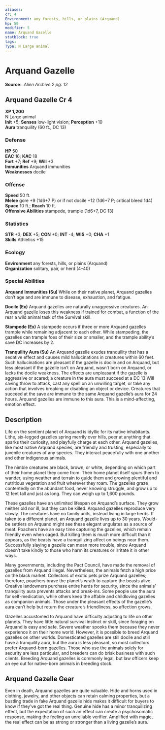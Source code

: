 ```yaml
---
aliases: 
cr: 4
Environment: any forests, hills, or plains (Arquand)  
hp: 50
modifier: 5
name: Arquand Gazelle
statblock: true
tags: 
Type: N Large animal  
---
```


# Arquand Gazelle

**Source**:: _Alien Archive 2 pg. 12_

## Arquand Gazelle Cr 4

**XP 1,200**  
N Large animal  
**Init** +5; **Senses** low-light vision; **Perception** +10  
**Aura** tranquility (60 ft., DC 13)

### Defense

**HP** 50  
**EAC** 16; **KAC** 18  
**Fort** +7; **Ref** +9; **Will** +3  
**Immunities** Arquand immunities  
**Weaknesses** docile

### Offense

**Speed** 50 ft.  
**Melee** gore +9 (1d6+7 P) or if not docile +12 (1d6+7 P; critical bleed 1d4)  
**Space** 10 ft.; **Reach** 10 ft.  
**Offensive Abilities** stampede, trample (1d6+7, DC 13)

### Statistics

**STR** +3; **DEX** +5; **CON** +0; **INT** -4; **WIS** +0; **CHA** +1  
**Skills** Athletics +15

### Ecology

**Environment** any forests, hills, or plains (Arquand)  
**Organization** solitary, pair, or herd (4–40)

### Special Abilities

**Arquand Immunities (Su)** While on their native planet, Arquand gazelles don’t age and are immune to disease, exhaustion, and fatigue.

**Docile (Ex)** Arquand gazelles are naturally unaggressive creatures. An Arquand gazelle loses this weakness if trained for combat, a function of the rear a wild animal task of the Survival skill.

**Stampede (Ex)** A stampede occurs if three or more Arquand gazelles trample while remaining adjacent to each other. While stampeding, the gazelles can trample foes of their size or smaller, and the trample ability’s save DC increases by 2.

**Tranquility Aura (Su)** An Arquand gazelle exudes tranquility that has a sedative effect and causes mild hallucinations in creatures within 60 feet. Such hallucinations are pleasant if the gazelle is docile and on Arquand, but less pleasant if the gazelle isn’t on Arquand, wasn’t born on Arquand, or lacks the docile weakness. The effects are unpleasant if the gazelle is aggressive or scared; a creature in the aura must succeed at a DC 13 Will saving throw to attack, cast any spell on an unwilling target, or take any action that involves breaking or disabling an object or device. Creatures that succeed at the save are immune to the same Arquand gazelle’s aura for 24 hours. Arquand gazelles are immune to this aura. This is a mind-affecting, emotion effect.

## Description

Life on the sentient planet of Arquand is idyllic for its native inhabitants. Lithe, six-legged gazelles spring merrily over hills, peer at anything that sparks their curiosity, and playfully charge at each other. Arquand gazelles, like most native Arquand species, are friendly and trusting, especially to juvenile creatures of any species. They interact peacefully with one another and other indigenous animals.

The nimble creatures are black, brown, or white, depending on which part of their home planet they come from. Their home planet itself spurs them to wander, using weather and terrain to guide them and growing plentiful and nutritious vegetation and fruit wherever they roam. The gazelles graze contentedly on the abundant food, never knowing struggle, and grow up to 12 feet tall and just as long. They can weigh up to 1,600 pounds.

These gazelles have an unlimited lifespan on Arquand’s surface. They grow neither old nor ill, but they can be killed. Arquand gazelles reproduce very slowly. The creatures have no family units, instead living in large herds. If taken to a different planet, an Arquand gazelle lives up to 30 years. Would-be settlers on Arquand might see these elegant ungulates as a source of meat. Poachers have an easy time capturing the gazelles, which remain friendly even when caged. But killing them is much more difficult than it appears, as the beasts have a tranquilizing affect on beings near them. Successfully slaying a gazelle can mean more trouble, since Arquand doesn’t take kindly to those who harm its creatures or irritate it in other ways.

Many governments, including the Pact Council, have made the removal of gazelles from Arquand illegal. Nevertheless, the animals fetch a high price on the black market. Collectors of exotic pets prize Arquand gazelles; therefore, poachers brave the planet’s wrath to capture the beasts alive. Creative landowners purchase entire herds for security, since the animals’ tranquility aura prevents attacks and break-ins. Some people use the aura for self-medication, while others keep the affable and childloving gazelles as companion animals. Those under the pleasant effects of the gazelle’s aura can’t help but return the creature’s friendliness, so affection grows.

Gazelles accustomed to Arquand have difficulty adjusting to life on other planets. They have little natural survival instinct or skill, since foraging on Arquand is easy and safe. Severe weather spooks them because they never experience it on their home world. However, it is possible to breed Arquand gazelles on other worlds. Domesticated gazelles are still docile and still have a tranquility aura, but the aura is less pleasant, so most collectors prefer Arquand-born gazelles. Those who use the animals solely for security are less particular, and breeders can do brisk business with such clients. Breeding Arquand gazelles is commonly legal, but law officers keep an eye out for native-born animals in breeding stock.

## Arquand Gazelle Gear

Even in death, Arquand gazelles are quite valuable. Hide and horns used in clothing, jewelry, and other objects can retain calming properties, but a bustling trade in fake Arquand gazelle hide makes it difficult for buyers to know if they’ve got the real thing. Genuine hide has a minor tranquilizing effect, but the expectation of such an effect can create a psychosomatic response, making the feeling an unreliable verifier. Amplified with magic, the real effect can be as strong or stronger than a living gazelle’s aura.
